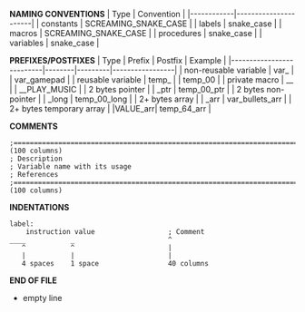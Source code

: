 **NAMING CONVENTIONS**
| Type       | Convention           |
|------------|----------------------|
| constants  | SCREAMING_SNAKE_CASE |
| labels     | snake_case           |
| macros     | SCREAMING_SNAKE_CASE |
| procedures | snake_case           |
| variables  | snake_case           |

**PREFIXES/POSTFIXES**
| Type                     | Prefix | Postfix | Example         |
|--------------------------|--------|---------|-----------------|
| non-reusable variable    | var_   |         | var_gamepad     |
| reusable variable        | temp_  |         | temp_00         |
| private macro            | __     |         | __PLAY_MUSIC    |
| 2 bytes pointer          |        | _ptr    | temp_00_ptr     |
| 2 bytes non-pointer      |        | _long   | temp_00_long    |
| 2+ bytes array           |        | _arr    | var_bullets_arr |
| 2+ bytes temporary array |        |VALUE_arr| temp_64_arr     |

**COMMENTS**
```
;=================================================================================================== (100 columns)
; Description
; Variable name with its usage
; References
;=================================================================================================== (100 columns)
```

**INDENTATIONS**
```
label:
    instruction value                  ; Comment
____           _                       ^
   ^           ^                       |
   |           |                       |
   4 spaces    1 space                 40 columns
```

**END OF FILE**
- empty line